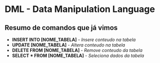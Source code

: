 # DML - Data Manipulation Language

## Resumo de comandos que já vimos

- **INSERT INTO [NOME_TABELA]** -  _Insere conteudo na tabela_ 
- **UPDATE [NOME_TABELA]** -  _Altera conteudo na tabela_
- **DELETE FROM [NOME_TABELA]** -  _Remove conteudo da tabela_
- **SELECT * FROM [NOME_TABELA]** - _Seleciona dados da tabela_


